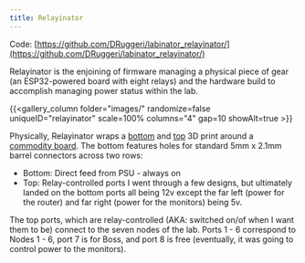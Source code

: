 ```yaml
---
title: Relayinator
---
```


Code: [https://github.com/DRuggeri/labinator_relayinator/](https://github.com/DRuggeri/labinator_relayinator/)

Relayinator is the enjoining of firmware managing a physical piece of gear (an ESP32-powered board with eight relays) and the hardware build to accomplish managing power status within the lab.

{{<gallery_column folder="images/" randomize=false uniqueID="relayinator" scale=100% columns="4" gap=10 showAlt=true >}}

Physically, Relayinator wraps a [bottom](/docs/models/relayinator-bottom/) and [top](/docs/models/relayinator-top/) 3D print around a [commodity board](/docs/bom/).
The bottom features holes for standard 5mm x 2.1mm barrel connectors across two rows:
* Bottom: Direct feed from PSU - always on
* Top: Relay-controlled ports
I went through a few designs, but ultimately landed on the bottom ports all being 12v except the far left (power for the router) and far right (power for the monitors) being 5v.

The top ports, which are relay-controlled (AKA: switched on/of when I want them to be) connect to the seven nodes of the lab.
Ports 1 - 6 correspond to Nodes 1 - 6, port 7 is for Boss, and port 8 is free (eventually, it was going to control power to the monitors).
